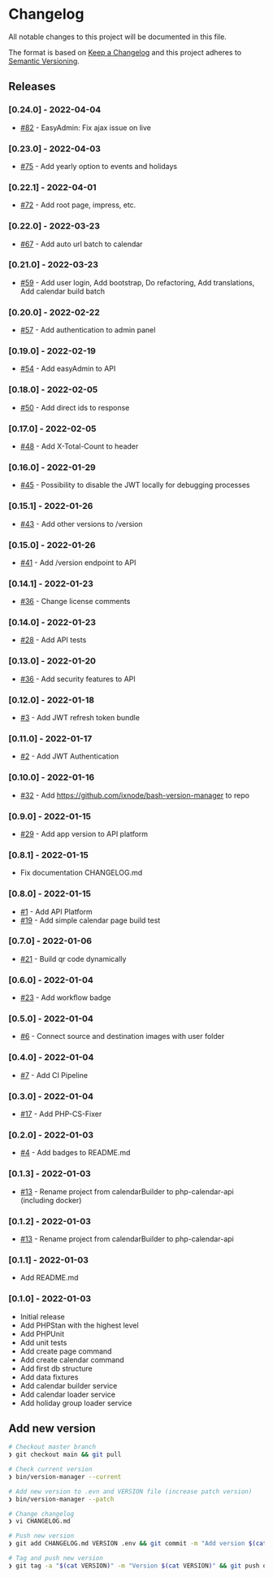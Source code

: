 # Changelog

All notable changes to this project will be documented in this file.

The format is based on [Keep a Changelog](http://keepachangelog.com/en/1.0.0/)
and this project adheres to [Semantic Versioning](http://semver.org/spec/v2.0.0.html).

## Releases

### [0.24.0] - 2022-04-04

* [#82](https://github.com/bjoern-hempel/php-calendar-api/issues/82) - EasyAdmin: Fix ajax issue on live

### [0.23.0] - 2022-04-03

* [#75](https://github.com/bjoern-hempel/php-calendar-api/issues/75) - Add yearly option to events and holidays

### [0.22.1] - 2022-04-01

* [#72](https://github.com/bjoern-hempel/php-calendar-api/issues/72) - Add root page, impress, etc.

### [0.22.0] - 2022-03-23

* [#67](https://github.com/bjoern-hempel/php-calendar-api/issues/67) - Add auto url batch to calendar

### [0.21.0] - 2022-03-23

* [#59](https://github.com/bjoern-hempel/php-calendar-api/issues/59) - Add user login, Add bootstrap, Do refactoring, Add translations, Add calendar build batch

### [0.20.0] - 2022-02-22

* [#57](https://github.com/bjoern-hempel/php-calendar-api/issues/57) - Add authentication to admin panel

### [0.19.0] - 2022-02-19

* [#54](https://github.com/bjoern-hempel/php-calendar-api/issues/54) - Add easyAdmin to API

### [0.18.0] - 2022-02-05

* [#50](https://github.com/bjoern-hempel/php-calendar-api/issues/50) - Add direct ids to response

### [0.17.0] - 2022-02-05

* [#48](https://github.com/bjoern-hempel/php-calendar-api/issues/48) - Add X-Total-Count to header

### [0.16.0] - 2022-01-29

* [#45](https://github.com/bjoern-hempel/php-calendar-api/issues/45) - Possibility to disable the JWT locally for debugging processes

### [0.15.1] - 2022-01-26

* [#43](https://github.com/bjoern-hempel/php-calendar-api/issues/43) - Add other versions to /version

### [0.15.0] - 2022-01-26

* [#41](https://github.com/bjoern-hempel/php-calendar-api/issues/41) - Add /version endpoint to API

### [0.14.1] - 2022-01-23

* [#36](https://github.com/bjoern-hempel/php-calendar-api/issues/36) - Change license comments

### [0.14.0] - 2022-01-23

* [#28](https://github.com/bjoern-hempel/php-calendar-api/issues/28) - Add API tests

### [0.13.0] - 2022-01-20

* [#36](https://github.com/bjoern-hempel/php-calendar-api/issues/36) - Add security features to API

### [0.12.0] - 2022-01-18

* [#3](https://github.com/bjoern-hempel/php-calendar-api/issues/3) - Add JWT refresh token bundle

### [0.11.0] - 2022-01-17

* [#2](https://github.com/bjoern-hempel/php-calendar-api/issues/2) - Add JWT Authentication

### [0.10.0] - 2022-01-16

* [#32](https://github.com/bjoern-hempel/php-calendar-api/issues/32) - Add https://github.com/ixnode/bash-version-manager to repo

### [0.9.0] - 2022-01-15

* [#29](https://github.com/bjoern-hempel/php-calendar-api/issues/29) - Add app version to API platform

### [0.8.1] - 2022-01-15

* Fix documentation CHANGELOG.md

### [0.8.0] - 2022-01-15

* [#1](https://github.com/bjoern-hempel/php-calendar-api/issues/1) - Add API Platform
* [#19](https://github.com/bjoern-hempel/php-calendar-api/issues/19) - Add simple calendar page build test

### [0.7.0] - 2022-01-06

* [#21](https://github.com/bjoern-hempel/php-calendar-api/issues/21) - Build qr code dynamically

### [0.6.0] - 2022-01-04

* [#23](https://github.com/bjoern-hempel/php-calendar-api/issues/23) - Add workflow badge

### [0.5.0] - 2022-01-04

* [#6](https://github.com/bjoern-hempel/php-calendar-api/issues/6) - Connect source and destination images with user folder

### [0.4.0] - 2022-01-04

* [#7](https://github.com/bjoern-hempel/php-calendar-api/issues/7) - Add CI Pipeline

### [0.3.0] - 2022-01-04

* [#17](https://github.com/bjoern-hempel/php-calendar-api/issues/17) - Add PHP-CS-Fixer

### [0.2.0] - 2022-01-03

* [#4](https://github.com/bjoern-hempel/php-calendar-api/issues/4) - Add badges to README.md

### [0.1.3] - 2022-01-03

* [#13](https://github.com/bjoern-hempel/php-calendar-api/issues/13) - Rename project from calendarBuilder to php-calendar-api (including docker)

### [0.1.2] - 2022-01-03

* [#13](https://github.com/bjoern-hempel/php-calendar-api/issues/13) - Rename project from calendarBuilder to php-calendar-api

### [0.1.1] - 2022-01-03

* Add README.md

### [0.1.0] - 2022-01-03

* Initial release
* Add PHPStan with the highest level
* Add PHPUnit
* Add unit tests
* Add create page command
* Add create calendar command
* Add first db structure
* Add data fixtures
* Add calendar builder service
* Add calendar loader service
* Add holiday group loader service

## Add new version

```bash
# Checkout master branch
❯ git checkout main && git pull

# Check current version
❯ bin/version-manager --current

# Add new version to .evn and VERSION file (increase patch version)
❯ bin/version-manager --patch

# Change changelog
❯ vi CHANGELOG.md

# Push new version
❯ git add CHANGELOG.md VERSION .env && git commit -m "Add version $(cat VERSION)" && git push

# Tag and push new version
❯ git tag -a "$(cat VERSION)" -m "Version $(cat VERSION)" && git push origin "$(cat VERSION)"
```
